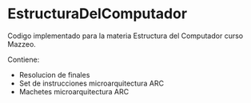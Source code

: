 # EstructuraDelComputador

Codigo implementado para la materia Estructura del Computador curso Mazzeo.

Contiene:

* Resolucion de finales
* Set de instrucciones microarquitectura ARC
* Machetes microarquitectura ARC
